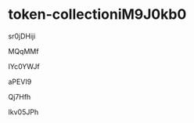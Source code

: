 # token-collectioniM9J0kb0
































sr0jDHiji
















MQqMMf








IYc0YWJf




aPEVI9


Qj7Hfh

Ikv05JPh
